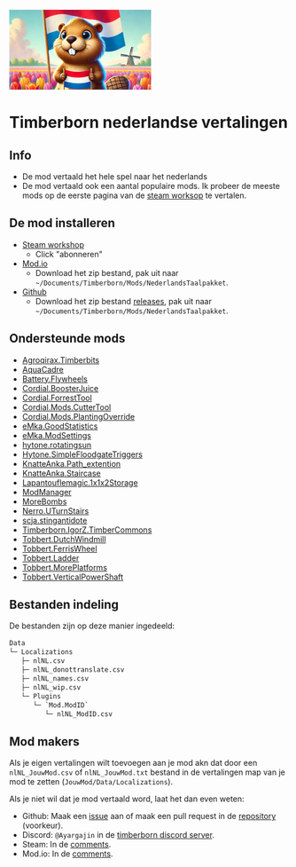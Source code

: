 ![Een bever die ineen tulpenveld staat](Data/thumbnail.png)

# Timberborn nederlandse vertalingen

## Info

- De mod vertaald het hele spel naar het nederlands
- De mod vertaald ook een aantal populaire mods. Ik probeer de meeste mods op de eerste pagina van de [steam worksop](https://steamcommunity.com/app/1062090/workshop/) te vertalen.

## De mod installeren

- [Steam workshop](https://steamcommunity.com/sharedfiles/filedetails/?id=3345327949)
  - Click "abonneren"
- [Mod.io](https://mod.io/g/timberborn/m/nederlands-taalpakket)
  - Download het zip bestand, pak uit naar `~/Documents/Timberborn/Mods/NederlandsTaalpakket`.
- [Github](https://github.com/Agroqirax/TimberbornNederlandsTaalpakket)
  - Download het zip bestand [releases](https://github.com/Agroqirax/TimberbornNederlandsTaalpakket/releases/latest), pak uit naar `~/Documents/Timberborn/Mods/NederlandsTaalpakket`.

## Ondersteunde mods

- [Agroqirax.Timberbits](https://steamcommunity.com/sharedfiles/filedetails/?id=3319416025)
- [AquaCadre](https://steamcommunity.com/sharedfiles/filedetails/?id=3316292521)
- [Battery.Flywheels](https://steamcommunity.com/sharedfiles/filedetails/?id=3322428023)
- [Cordial.BoosterJuice](https://steamcommunity.com/sharedfiles/filedetails/?id=3321838014)
- [Cordial.ForrestTool](https://steamcommunity.com/sharedfiles/filedetails/?id=3336999108)
- [Cordial.Mods.CutterTool](https://steamcommunity.com/sharedfiles/filedetails/?id=3334584916)
- [Cordial.Mods.PlantingOverride](https://steamcommunity.com/sharedfiles/filedetails/?id=3343029129)
- [eMka.GoodStatistics](https://steamcommunity.com/sharedfiles/filedetails/?id=3321521358)
- [eMka.ModSettings](https://steamcommunity.com/sharedfiles/filedetails/?id=3283831040)
- [hytone.rotatingsun](https://steamcommunity.com/sharedfiles/filedetails/?id=3343320334)
- [Hytone.SimpleFloodgateTriggers](https://steamcommunity.com/sharedfiles/filedetails/?id=3341210959)
- [KnatteAnka.Path_extention](https://steamcommunity.com/sharedfiles/filedetails/?id=3282276626)
- [KnatteAnka.Staircase](https://steamcommunity.com/sharedfiles/filedetails/?id=3277416566)
- [Lapantouflemagic.1x1x2Storage](https://steamcommunity.com/sharedfiles/filedetails/?id=3281653061)
- [ModManager](https://steamcommunity.com/sharedfiles/filedetails/?id=3286370025)
- [MoreBombs](https://steamcommunity.com/sharedfiles/filedetails/?id=3313990688)
- [Nerro.UTurnStairs](https://steamcommunity.com/sharedfiles/filedetails/?id=3344104932)
- [scja.stingantidote](https://steamcommunity.com/sharedfiles/filedetails/?id=3294983713)
- [Timberborn.IgorZ.TimberCommons](https://steamcommunity.com/sharedfiles/filedetails/?id=3337906807)
- [Tobbert.DutchWindmill](https://steamcommunity.com/sharedfiles/filedetails/?id=3341274783)
- [Tobbert.FerrisWheel](https://steamcommunity.com/sharedfiles/filedetails/?id=3331500753)
- [Tobbert.Ladder](https://steamcommunity.com/sharedfiles/filedetails/?id=3286476486)
- [Tobbert.MorePlatforms](https://steamcommunity.com/sharedfiles/filedetails/?id=3341374073)
- [Tobbert.VerticalPowerShaft](https://steamcommunity.com/sharedfiles/filedetails/?id=3287769244)

## Bestanden indeling

De bestanden zijn op deze manier ingedeeld:

```
Data
└─ Localizations
   ├─ nlNL.csv
   ├─ nlNL_donottranslate.csv
   ├─ nlNL_names.csv
   ├─ nlNL_wip.csv
   └─ Plugins
      └─ `Mod.ModID`
         └─ nlNL_ModID.csv
```

## Mod makers

Als je eigen vertalingen wilt toevoegen aan je mod akn dat door een `nlNL_JouwMod.csv` of `nlNL_JouwMod.txt` bestand in de vertalingen map van je mod te zetten (`JouwMod/Data/Localizations`).

Als je niet wil dat je mod vertaald word, laat het dan even weten:

- Github: Maak een [issue](https://github.com/Agroqirax/TimberbornNederlandsTaalpakket/issues/new?template=new-translations.yml) aan of maak een pull request in de [repository](https://github.com/Agroqirax/TimberbornNederlandsTaalpakket) (voorkeur).
- Discord: `@Ayargajin` in de [timberborn discord server](https://discord.gg/vkqYSXB3).
- Steam: In de [comments](https://steamcommunity.com/sharedfiles/filedetails/?id=3345327949).
- Mod.io: In de [comments](https://mod.io/g/timberborn).
